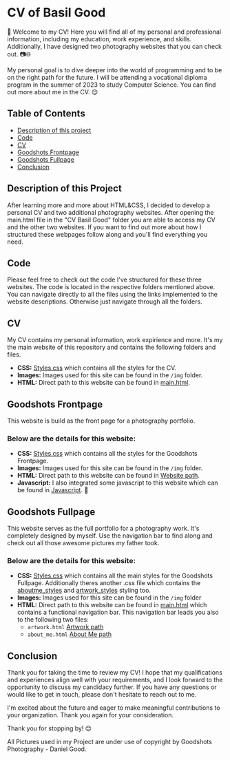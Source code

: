 # CV of Basil Good

👋 Welcome to my CV! Here you will find all of my personal and professional information, including my education, work experience, and skills. Additionally, I have designed two photography websites that you can check out. 📷🌐

My personal goal is to dive deeper into the world of programming and to be on the right path for the future. I will be attending a vocational diploma program in the summer of 2023 to study Computer Science. You can find out more about me in the CV. 😊

## Table of Contents

- [Description of this project](#description-of-this-project)
- [Code](#code)
- [CV](#cv)
- [Goodshots Frontpage](#goodshots-frontpage)
- [Goodshots Fullpage](#goodshots-fullpage)
- [Conclusion](#conclusion)


## Description of this Project

After learning more and more about HTML&CSS, I decided to develop a personal CV and two additional photography websites. After opening the main.html file in the "CV Basil Good" folder you are able to access my CV and the other two websites. If you want to find out more about how I structured these webpages follow along and you'll find everything you need.

## Code

Please feel free to check out the code I've structured for these three websites. The code is located in the respective folders mentioned above. You can navigate directly to all the files using the links implemented to the website descriptions. Otherwise just navigate through all the folders.

## CV
My CV contains my personal information, work expirience and more. It's my the main website of this repository and contains the following folders and files.

- **CSS:** [Styles.css](CV/css/style.css) which contains all the styles for the CV.
- **Images:** Images used for this site can be found in the `/img` folder. 
- **HTML:** Direct path to this website can be found in [main.html](main.html). 

## Goodshots Frontpage

This website is build as the front page for a photography portfolio. 

### Below are the details for this website:

- **CSS:** [Styles.css](Goodshots_Frontpage/css/styles.css) which contains all the styles for the Goodshots Frontpage.
- **Images:** Images used for this site can be found in the `/img` folder.
- **HTML:** Direct path to this website can be found in [Website path](Goodshots_Frontpage/main.html). 
- **Javascript:** I also integrated some javascript to this website which can be found in [Javascript](Goodshots_Frontpage/js/script.js). 🚀 

## Goodshots Fullpage

This website serves as the full portfolio for a photography work. It's completely designed by myself. Use the navigation bar to find along and check out all those awesome pictures my father took. 

### Below are the details for this website:

- **CSS:** [Styles.css](Goodshots_Fullpage/css/style.css) which contains all the main styles for the Goodshots Fullpage. Additionally theres another .css file which contains the [aboutme_styles](Goodshots_Fullpage/css/aboutme_styles.css) and [artwork_styles](Goodshots_Fullpage/css/styles_artwork.css) styling too.
- **Images:** Images used for this site can be found in the `/img` folder
- **HTML:** Direct path to this website can be found in [main.html](Goodshots_Fullpage/main.html) which contains a functional navigation bar. This navigation bar leads you also to the following two files: 
  - `artwork.html` [Artwork path](Goodshots_Fullpage/artwork.html)
  - `about_me.html` [About Me path](Goodshots_Fullpage/about_me.html)



## Conclusion

Thank you for taking the time to review my CV! I hope that my qualifications and experiences align well with your requirements, and I look forward to the opportunity to discuss my candidacy further. If you have any questions or would like to get in touch, please don't hesitate to reach out to me.

I'm excited about the future and eager to make meaningful contributions to your organization. Thank you again for your consideration.


Thank you for stopping by! 😊

All Pictures used in my Project are under use of copyright by Goodshots Photography - Daniel Good.

 